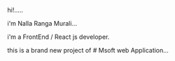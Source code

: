hi!.....

i'm Nalla Ranga Murali...

i'm a FrontEnd / React js developer.

this is a brand new project of # Msoft web Application...

